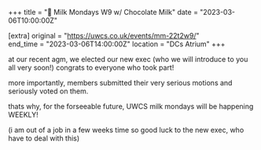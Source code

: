+++
title = "🥛 Milk Mondays W9 w/ Chocolate Milk"
date = "2023-03-06T10:00:00Z"

[extra]
original = "https://uwcs.co.uk/events/mm-22t2w9/"    
end_time = "2023-03-06T14:00:00Z"
location = "DCs Atrium"
+++

at our recent agm, we elected our new exec (who we will introduce to you all very soon!) congrats to everyone who took part!

more importantly, members submitted their very serious motions and seriously voted on them.

thats why, for the forseeable future, UWCS milk mondays will be happening WEEKLY!

(i am out of a job in a few weeks time so good luck to the new exec, who have to deal with this)
